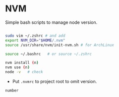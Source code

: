 # NVM
Simple bash scripts to manage node version.

```bash

sudo vim ~/.zshrc # and add
export NVM_DIR="$HOME/.nvm"
source /usr/share/nvm/init-nvm.sh # for ArchLinux

source ~/.bashrc   # or source ~/.zshrc

nvm install (n)
nvm use (n)
node -v   # check
```

* Put `.nvmrc` to project root to omit version.
```txt
number
```